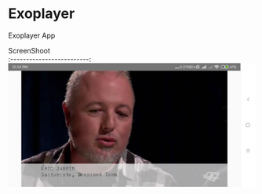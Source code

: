 # Exoplayer
Exoplayer App

ScreenShoot                     
:-------------------------:
![]( https://github.com/ripohassan/Exoplayer/blob/master/exo.png)
